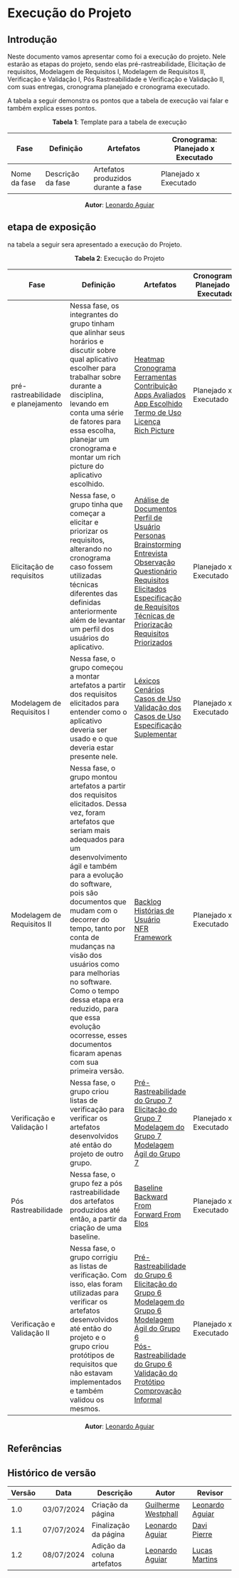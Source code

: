 # Execução do Projeto

## Introdução

Neste documento vamos apresentar como foi a execução do projeto. Nele estarão as etapas do projeto, sendo elas pré-rastreabilidade, Elicitação de requisitos, Modelagem de Requisitos I, Modelagem de Requisitos II, Verificação e Validação I, Pós Rastreabilidade e Verificação e Validação II, com suas entregas, cronograma planejado e cronograma executado. 

A tabela a seguir demonstra os pontos que a tabela de execução vai falar e também explica esses pontos.

<center>

**Tabela 1**: Template para a tabela de execução

| Fase           | Definição             | Artefatos                           | Cronograma: Planejado x Executado  |
| -------------- | --------------------- | ----------------------------------- | ---------------------------------- |
| Nome da fase   | Descrição da fase     | Artefatos produzidos durante a fase | Planejado x Executado              |

**Autor**: [Leonardo Aguiar](https://github.com/Leonardo0o0)

</center>

## etapa de exposição 

na tabela a seguir sera apresentado a execução do Projeto.

<center>

**Tabela 2**: Execução do Projeto

| Fase                       | Definição             | Artefatos                           | Cronograma: Planejado x Executado  |
| -------------------------- | --------------------- | ----------------------------------- | ---------------------------------- |
| pré-rastreabilidade<br>e planejamento        | Nessa fase, os integrantes do grupo tinham que alinhar seus horários e discutir sobre qual aplicativo escolher para trabalhar sobre durante a disciplina, levando em conta uma série de fatores para essa escolha, planejar um cronograma e montar um rich picture do aplicativo escolhido. | [Heatmap](../planejamento/heatmap.md)<br>[Cronograma](../planejamento/cronograma.md)<br>[Ferramentas](../planejamento/ferramentas.md)<br>[Contribuição](../planejamento/contribuicao.md)<br>[Apps Avaliados](../planejamento/apps_avaliados.md)<br>[App Escolhido](../planejamento/app_escolhido.md)<br>[Termo de Uso](../planejamento/termo_de_uso.md)<br>[Licença](../planejamento/licenca.md)<br>[Rich Picture](../pre-rastreabilidade/rich-picture.md) | Planejado x Executado              |
| Elicitação de requisitos   | Nessa fase, o grupo tinha que começar a elicitar e priorizar os requisitos, alterando no cronograma caso fossem utilizadas técnicas diferentes das definidas anteriormente além de levantar um perfil dos usuários do aplicativo. | [Análise de Documentos](../elicitacao/perfil_usuario/analise_documento.md)<br>[Perfil de Usuário](../elicitacao/perfil_usuario/perfil_de_usuario.md)<br>[Personas](../elicitacao/personas/personas.md)<br>[Brainstorming](../elicitacao/tecnicas/brainstorming.md)<br>[Entrevista](../elicitacao/tecnicas/entrevista.md)<br>[Observação](../elicitacao/tecnicas/observacao.md)<br>[Questionário](../elicitacao/tecnicas/questionario.md)<br>[Requisitos Elicitados](../elicitacao/tecnicas/requisitos_elicitados.md)<br>[Especificação de Requisitos](../elicitacao/tecnicas/espec_requisitos.md)<br>[Técnicas de Priorização](../elicitacao/priorizacao/tecnicas_de_priorizacao.md)<br>[Requisitos Priorizados](../elicitacao/priorizacao/requisitos_priorizados.md) | Planejado x Executado              |
| Modelagem de Requisitos I  | Nessa fase, o grupo começou a montar artefatos a partir dos requisitos elicitados para entender como o aplicativo deveria ser usado e o que deveria estar presente nele. | [Léxicos](../modelagem/lexicos/lexicos.md)<br>[Cenários](../modelagem/cenarios.md)<br>[Casos de Uso](../modelagem/casos_de_uso/casos_de_uso.md)<br>[Validação dos Casos de Uso](../modelagem/casos_de_uso/valid_casos.md)<br>[Especificação Suplementar](../modelagem/especificacao-suplementar.md) | Planejado x Executado              |
| Modelagem de Requisitos II | Nessa fase, o grupo montou artefatos a partir dos requisitos elicitados. Dessa vez, foram artefatos que seriam mais adequados para um desenvolvimento ágil e também para a evolução do software, pois são documentos que mudam com o decorrer do tempo, tanto por conta de mudanças na visão dos usuários como para melhorias no software. Como o tempo dessa etapa era reduzido, para que essa evolução ocorresse, esses documentos ficaram apenas com sua primeira versão.     | [Backlog](../modelagem_agil/backlog.md)<br>[Histórias de Usuário](../modelagem_agil/historias_de_usuario/historias_de_usuario.md)<br>[NFR Framework](../modelagem_agil/NFR%20Framework.md) | Planejado x Executado              |
| Verificação e Validação I  | Nessa fase, o grupo criou listas de verificação para verificar os artefatos desenvolvidos até então do projeto de outro grupo.     | [Pré-Rastreabilidade do Grupo 7](../verificacao/grupo_7/entrega_1.md)<br>[Elicitação do Grupo 7](../verificacao/grupo_7/entrega_2.md)<br>[Modelagem do Grupo 7](../verificacao/grupo_7/entrega_3.md)<br>[Modelagem Ágil do Grupo 7](../verificacao/grupo_7/entrega_4.md) | Planejado x Executado              |
| Pós Rastreabilidade        | Nessa fase, o grupo fez a pós rastreabilidade dos artefatos produzidos até então, a partir da criação de uma baseline.     | [Baseline](../pos-rastreabilidade/baseline.md)<br>[Backward From](../pos-rastreabilidade/backwardfrom.md)<br>[Forward From](../pos-rastreabilidade/forwardfrom.md)<br>[Elos](../pos-rastreabilidade/elos.md) | Planejado x Executado              |
| Verificação e Validação II | Nessa fase, o grupo corrigiu as listas de verificação. Com isso, elas foram utilizadas para verificar os artefatos desenvolvidos até então do projeto e o grupo criou protótipos de requisitos que não estavam implementados e também validou os mesmos.     | [Pré-Rastreabilidade do Grupo 6](../verificacao/grupo_6/entrega_1.md)<br>[Elicitação do Grupo 6](../verificacao/grupo_6/entrega_2.md)<br>[Modelagem do Grupo 6](../verificacao/grupo_6/entrega_3.md)<br>[Modelagem Ágil do Grupo 6](../verificacao/grupo_6/entrega_4.md)<br>[Pós-Rastreabilidade do Grupo 6](../verificacao/grupo_6/entrega_6.md)<br>[Validação do Protótipo](../validacao/validacao.md)<br>[Comprovação Informal](../validacao/comprov_informal.md) | Planejado x Executado              |


**Autor**: [Leonardo Aguiar](https://github.com/Leonardo0o0)

</center>

## Referências

## Histórico de versão

| Versão | Data       | Descrição         | Autor                                           | Revisor |
| ------ | ---------- | ----------------- | ----------------------------------------------- | ------- |
| 1.0    | 03/07/2024 | Criação da página | [Guilherme Westphall](https://github.com/west7) | [Leonardo Aguiar](https://github.com/Leonardo0o0) |
| 1.1    | 07/07/2024 | Finalização da página | [Leonardo Aguiar](https://github.com/Leonardo0o0) | [Davi Pierre](https://github.com/DaviPierre) |
| 1.2    | 08/07/2024 | Adição da coluna artefatos | [Leonardo Aguiar](https://github.com/Leonardo0o0) | [Lucas Martins](https://github.com/martinsglucas) |